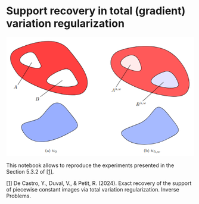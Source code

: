 # Support recovery in total (gradient) variation regularization

<p align="center">
  <img src="picture.png">
</p>

This notebook allows to reproduce the experiments presented in the Section 5.3.2 of [[1]](https://arxiv.org/abs/2307.03709).

[[1]](https://arxiv.org/abs/2307.03709) De Castro, Y., Duval, V., & Petit, R. (2024). Exact recovery of the support of piecewise constant images via total variation regularization. Inverse Problems.

